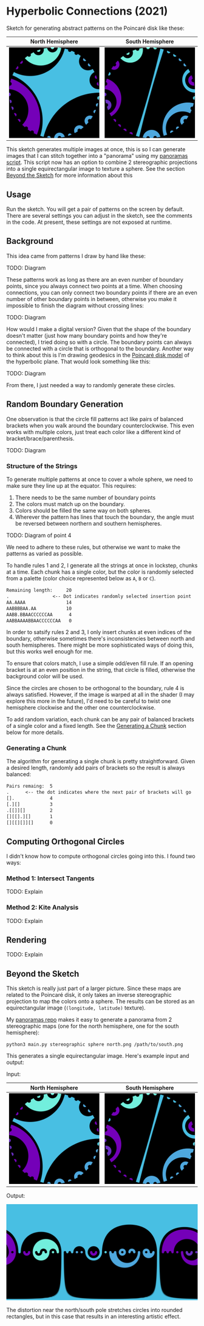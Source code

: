 # Hyperbolic Connections (2021)

Sketch for generating abstract patterns on the Poincaré disk like these:

| North Hemisphere | South Hemisphere |
|--|--|
|![Example Output: North Hemisphere](figures/example-north.png) | ![Example Output: South Hemisphere](figures/example-south.png) |

This sketch generates multiple images at once, this is so I can generate
images that I can stitch together into a "panorama" using my 
[panoramas script](https://github.com/ptrgags/panoramas). This script now
has an option to combine 2 stereographic projections into a single
equirectangular image to texture a sphere. See the section [Beyond the Sketch](#beyond-the-sketch) for more information about this

## Usage

Run the sketch. You will get a pair of patterns on the screen by default.
There are several settings you can adjust in the sketch, see the comments
in the code. At present, these settings are not exposed at runtime.

## Background

This idea came from patterns I draw by hand like these:

TODO: Diagram

These patterns work as long as there are an even number of boundary points,
since you always connect two points at a time. When choosing connections,
you can only connect two boundary points if there are an even number
of other boundary points in between, otherwise you make it impossible to
finish the diagram without crossing lines:

TODO: Diagram

How would I make a digital version? Given that the shape of the boundary
doesn't matter (just how many boundary points and how they're connected), 
I tried doing so with a circle. The boundary points can always be connected
with a circle that is orthogonal to the boundary. Another way to think about
this is I'm drawing geodesics in the [Poincaré disk model](https://en.wikipedia.org/wiki/Poincar%C3%A9_disk_model) of the hyperbolic plane. That
would look something like this:

TODO: Diagram

From there, I just needed a way to randomly generate these circles.

## Random Boundary Generation

One observation is that the circle fill patterns act like pairs of balanced
brackets when you walk around the boundary counterclockwise. 
This even works with multiple colors, just treat each color like a different
kind of bracket/brace/parenthesis.

TODO: Diagram

### Structure of the Strings

To generate multiple patterns at once to cover a whole sphere, we need to make
sure they line up at the equator. This requires:

1. There needs to be the same number of boundary points
2. The colors must match up on the boundary.
3. Colors should be filled the same way on both spheres.
4. Wherever the pattern has lines that touch the boundary, the angle must be
    reversed between northern and southern hemispheres.

TODO: Diagram of point 4

We need to adhere to these rules, but otherwise we want to make the patterns
as varied as possible.

To handle rules 1 and 2, I generate all the strings at once in lockstep, chunks
at a time. Each chunk has a single color, but the color is randomly selected
from a palette (color choice represented below as `A`, `B` or `C`).

```
Remaining length:     20
.                <-- Dot indicates randomly selected insertion point
AA.AAAA               14
AABBBBAA.AA           10
AABB.BBAACCCCCCAA      4
AABBAAAABBAACCCCCCAA   0
```

In order to satsify rules 2 and 3, I only insert chunks at even indices of the
boundary, otherwise sometimes there's inconsistencies between north and south
hemispheres. There might be more sophisticated ways of doing this, but this
works well enough for me.

To ensure that colors match, I use a simple odd/even fill rule. If an opening
bracket is at an even position in the string, that circle is filled, otherwise
the background color will be used.

Since the circles are chosen to be orthogonal to the boundary, rule 4 is always
satisfied. However, if the image is warped at all in the shader (I may explore
this more in the future), I'd need to be careful to twist one hemisphere
clockwise and the other one counterclockwise.

To add random variation, each chunk can be any pair of balanced brackets of
a single color and a fixed length. See the [Generating a Chunk](#generating-a-chunk)
section below for more details.

### Generating a Chunk

The algorithm for generating a single chunk is pretty straightforward. Given
a desired length, randomly add pairs of brackets so the result is always
balanced:

```
Pairs remaing:  5
.      <-- the dot indicates where the next pair of brackets will go
[].             4
[.][]           3
.[[]][]         2
[][[].][]       1
[][[][]][]      0
```

## Computing Orthogonal Circles

I didn't know how to compute orthogonal circles going into this. I found
two ways:

### Method 1: Intersect Tangents

TODO: Explain

### Method 2: Kite Analysis

TODO: Explain

## Rendering

TODO: Explain

## Beyond the Sketch

This sketch is really just part of a larger picture. Since these maps are
related to the Poincaré disk, it only takes an inverse stereographic projection
to map the colors onto a sphere. The results can be stored as an equirectangular
image (`(longitude, latitude)` texture).

My [panoramas repo](https://github.com/ptrgags/panoramas) makes it easy to
generate a panorama from 2 stereographic maps (one for the north hemisphere,
one for the south hemisphere):

```
python3 main.py stereographic sphere north.png /path/to/south.png
```

This generates a single equirectangular image. Here's example input and output:

Input:

| North Hemisphere | South Hemisphere |
|--|--|
|![Example Output: North Hemisphere](figures/example-north.png) | ![Example Output: South Hemisphere](figures/example-south.png) |

Output:

![Example Panorama](figures/example-panorama.png)

The distortion near the north/south pole stretches circles into rounded
rectangles, but in this case that results in an interesting artistic effect.